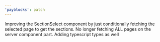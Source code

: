```yaml
---
'payblocks': patch
---
```


Improving the SectionSelect component by just conditionally fetching the selected page to get the sections. No longer fetching ALL pages on the server component part. Adding typescript types as well
